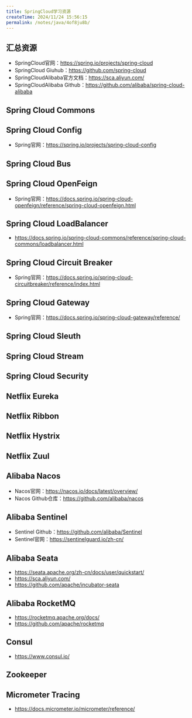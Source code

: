 ```yaml
---
title: SpringCloud学习资源
createTime: 2024/11/24 15:56:15
permalink: /notes/java/4of8ju8b/
---
```

## 汇总资源

- SpringCloud官网：https://spring.io/projects/spring-cloud
- SpringCloud Giuhub：https://github.com/spring-cloud
- SpringCloudAlibaba官方文档：https://sca.aliyun.com/
- SpringCloudAlibaba Github：https://github.com/alibaba/spring-cloud-alibaba

## Spring Cloud Commons

## Spring Cloud Config

- Spring官网：https://spring.io/projects/spring-cloud-config

## Spring Cloud Bus

## Spring Cloud OpenFeign

- Spring官网：https://docs.spring.io/spring-cloud-openfeign/reference/spring-cloud-openfeign.html

## Spring Cloud LoadBalancer

- https://docs.spring.io/spring-cloud-commons/reference/spring-cloud-commons/loadbalancer.html

## Spring Cloud Circuit Breaker

- Spring官网：https://docs.spring.io/spring-cloud-circuitbreaker/reference/index.html

## Spring Cloud Gateway

- Spring官网：https://docs.spring.io/spring-cloud-gateway/reference/

## Spring Cloud Sleuth

## Spring Cloud Stream

## Spring Cloud Security

## Netflix Eureka

## Netflix Ribbon

## Netflix Hystrix

## Netflix Zuul

## Alibaba Nacos

- Nacos官网：https://nacos.io/docs/latest/overview/
- Nacos Github仓库：https://github.com/alibaba/nacos

## Alibaba Sentinel

- Sentinel Github：https://github.com/alibaba/Sentinel
- Sentinel官网：https://sentinelguard.io/zh-cn/

## Alibaba Seata

- https://seata.apache.org/zh-cn/docs/user/quickstart/
- https://sca.aliyun.com/
- https://github.com/apache/incubator-seata

## Alibaba RocketMQ

- https://rocketmq.apache.org/docs/
- https://github.com/apache/rocketmq

## Consul

- https://www.consul.io/

## Zookeeper

## Micrometer Tracing

- https://docs.micrometer.io/micrometer/reference/

